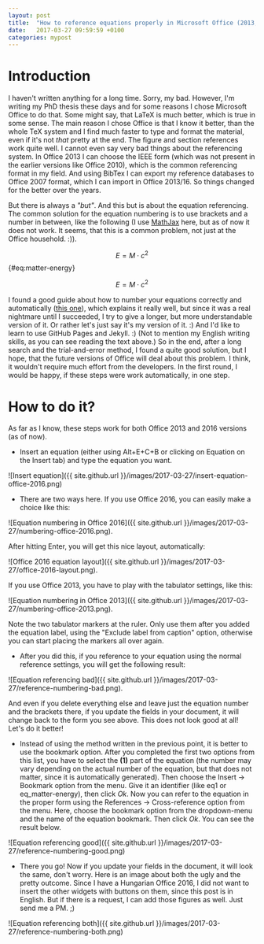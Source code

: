 ```yaml
---
layout: post
title:  "How to reference equations properly in Microsoft Office (2013, 2016)"
date:   2017-03-27 09:59:59 +0100
categories: mypost
---
```

# Introduction

I haven't written anything for a long time. Sorry, my bad. However, I'm writing my PhD thesis these days and for some reasons I chose Microsoft Office to do that. Some might say, that LaTeX is much better, which is true in some sense. The main reason I chose Office is that I know it better, than the whole TeX system and I find much faster to type and format the material, even if it's not *that* pretty at the end. The figure and section references work quite well. I cannot even say very bad things about the referencing system. In Office 2013 I can choose the IEEE form (which was not present in the earlier versions like Office 2010), which is the common referencing format in my field. And using BibTex I can export my reference databases to Office 2007 format, which I can import in Office 2013/16. So things changed for the better over the years.

But there is always a *"but"*. And this but is about the equation referencing. The common solution for the equation numbering is to use brackets and a number in between, like the following (I use [MathJax][mathjax] here, but as of now it does not work. It seems, that this is a common problem, not just at the Office household. :)).

$$ E = M \cdot c^2 $$ {#eq:matter-energy}

$$ E = M \cdot c^2 $$

I found a good guide about how to number your equations correctly and automatically ([this one][office2016-eq-num]), which explains it really well, but since it was a real nightmare until I succeeded, I try to give a longer, but more understandable version of it. Or rather let's just say it's my version of it. :) And I'd like to learn to use GitHub Pages and Jekyll. :) (Not to mention my English writing skills, as you can see reading the text above.) So in the end, after a long search and the trial-and-error method, I found a quite good solution, but I hope, that the future versions of Office will deal about this problem. I think, it wouldn't require much effort from the developers. In the first round, I would be happy, if these steps were work automatically, in one step.

# How to do it?

As far as I know, these steps work for both Office 2013 and 2016 versions (as of now).

* Insert an equation (either using Alt+E+C+B or clicking on Equation on the Insert tab) and type the equation you want.

![Insert equation]({{ site.github.url }}/images/2017-03-27/insert-equation-office-2016.png)

* There are two ways here. If you use Office 2016, you can easily make a choice like this:

![Equation numbering in Office 2016]({{ site.github.url }}/images/2017-03-27/numbering-office-2016.png).

After hitting Enter, you will get this nice layout, automatically:

![Office 2016 equation layout]({{ site.github.url }}/images/2017-03-27/office-2016-layout.png).

If you use Office 2013, you have to play with the tabulator settings, like this:

![Equation numbering in Office 2013]({{ site.github.url }}/images/2017-03-27/numbering-office-2013.png).

Note the two tabulator markers at the ruler. Only use them after you added the equation label, using the "Exclude label from caption" option, otherwise you can start placing the markers all over again.

* After you did this, if you reference to your equation using the normal reference settings, you will get the following result:

![Equation referencing bad]({{ site.github.url }}/images/2017-03-27/reference-numbering-bad.png).

And even if you delete everything else and leave just the equation number and the brackets there, if you update the fields in your document, it will change back to the form you see above. This does not look good at all! Let's do it better!

* Instead of using the method written in the previous point, it is better to use the bookmark option. After you completed the first two options from this list, you have to select the **(1)** part of the equation (the number may vary depending on the actual number of the equation, but that does not matter, since it is automatically generated). Then choose the Insert -> Bookmark option from the menu. Give it an identifier (like eq1 or eq_matter-energy), then click *Ok*. Now you can refer to the equation in the proper form using the References -> Cross-reference option from the menu. Here, choose the bookmark option from the dropdown-menu and the name of the equation bookmark. Then click *Ok*. You can see the result below.

![Equation referencing good]({{ site.github.url }}/images/2017-03-27/reference-numbering-good.png)

* There you go! Now if you update your fields in the document, it will look the same, don't worry. Here is an image about both the ugly and the pretty outcome. Since I have a Hungarian Office 2016, I did not want to insert the other widgets with buttons on them, since this post is in English. But if there is a request, I can add those figures as well. Just send me a PM. ;)

![Equation referencing both]({{ site.github.url }}/images/2017-03-27/reference-numbering-both.png)

[office2016-eq-num]: https://blogs.msdn.microsoft.com/murrays/2015/05/14/equation-numbering-in-office-2016/
[mathjax]: http://gastonsanchez.com/visually-enforced/opinion/2014/02/16/Mathjax-with-jekyll/
